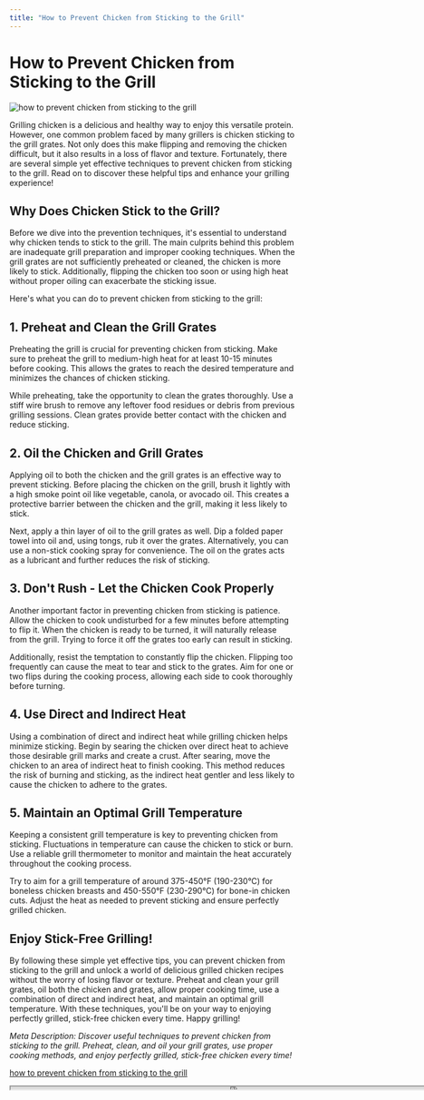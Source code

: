 ```yaml
---
title: "How to Prevent Chicken from Sticking to the Grill"
---
```

# How to Prevent Chicken from Sticking to the Grill


![how to prevent chicken from sticking to the grill](https://images.unsplash.com/photo-1471623817296-aa07ae5c9f47?ixid=M3w0ODkxMTF8MHwxfHNlYXJjaHwxfHxob3clMjB0byUyMHByZXZlbnQlMjBjaGlja2VuJTIwZnJvbSUyMHN0aWNraW5nJTIwdG8lMjB0aGUlMjBncmlsbHxlbnwwfHx8fDE2OTI4NDM2MDB8MA&ixlib=rb-4.0.3&w=512&fit=max)

Grilling chicken is a delicious and healthy way to enjoy this versatile protein. However, one common problem faced by many grillers is chicken sticking to the grill grates. Not only does this make flipping and removing the chicken difficult, but it also results in a loss of flavor and texture. Fortunately, there are several simple yet effective techniques to prevent chicken from sticking to the grill. Read on to discover these helpful tips and enhance your grilling experience!

## Why Does Chicken Stick to the Grill?

Before we dive into the prevention techniques, it's essential to understand why chicken tends to stick to the grill. The main culprits behind this problem are inadequate grill preparation and improper cooking techniques. When the grill grates are not sufficiently preheated or cleaned, the chicken is more likely to stick. Additionally, flipping the chicken too soon or using high heat without proper oiling can exacerbate the sticking issue.

Here's what you can do to prevent chicken from sticking to the grill:

## 1. Preheat and Clean the Grill Grates

Preheating the grill is crucial for preventing chicken from sticking. Make sure to preheat the grill to medium-high heat for at least 10-15 minutes before cooking. This allows the grates to reach the desired temperature and minimizes the chances of chicken sticking.

While preheating, take the opportunity to clean the grates thoroughly. Use a stiff wire brush to remove any leftover food residues or debris from previous grilling sessions. Clean grates provide better contact with the chicken and reduce sticking.

## 2. Oil the Chicken and Grill Grates

Applying oil to both the chicken and the grill grates is an effective way to prevent sticking. Before placing the chicken on the grill, brush it lightly with a high smoke point oil like vegetable, canola, or avocado oil. This creates a protective barrier between the chicken and the grill, making it less likely to stick.

Next, apply a thin layer of oil to the grill grates as well. Dip a folded paper towel into oil and, using tongs, rub it over the grates. Alternatively, you can use a non-stick cooking spray for convenience. The oil on the grates acts as a lubricant and further reduces the risk of sticking.

## 3. Don't Rush - Let the Chicken Cook Properly

Another important factor in preventing chicken from sticking is patience. Allow the chicken to cook undisturbed for a few minutes before attempting to flip it. When the chicken is ready to be turned, it will naturally release from the grill. Trying to force it off the grates too early can result in sticking.

Additionally, resist the temptation to constantly flip the chicken. Flipping too frequently can cause the meat to tear and stick to the grates. Aim for one or two flips during the cooking process, allowing each side to cook thoroughly before turning.

## 4. Use Direct and Indirect Heat

Using a combination of direct and indirect heat while grilling chicken helps minimize sticking. Begin by searing the chicken over direct heat to achieve those desirable grill marks and create a crust. After searing, move the chicken to an area of indirect heat to finish cooking. This method reduces the risk of burning and sticking, as the indirect heat gentler and less likely to cause the chicken to adhere to the grates.

## 5. Maintain an Optimal Grill Temperature

Keeping a consistent grill temperature is key to preventing chicken from sticking. Fluctuations in temperature can cause the chicken to stick or burn. Use a reliable grill thermometer to monitor and maintain the heat accurately throughout the cooking process.

Try to aim for a grill temperature of around 375-450°F (190-230°C) for boneless chicken breasts and 450-550°F (230-290°C) for bone-in chicken cuts. Adjust the heat as needed to prevent sticking and ensure perfectly grilled chicken.

## Enjoy Stick-Free Grilling!

By following these simple yet effective tips, you can prevent chicken from sticking to the grill and unlock a world of delicious grilled chicken recipes without the worry of losing flavor or texture. Preheat and clean your grill grates, oil both the chicken and grates, allow proper cooking time, use a combination of direct and indirect heat, and maintain an optimal grill temperature. With these techniques, you'll be on your way to enjoying perfectly grilled, stick-free chicken every time. Happy grilling!

*Meta Description: Discover useful techniques to prevent chicken from sticking to the grill. Preheat, clean, and oil your grill grates, use proper cooking methods, and enjoy perfectly grilled, stick-free chicken every time!*

[how to prevent chicken from sticking to the grill](https://foxheightspubandgrill.com/post/how-to-prevent-chicken-from-sticking-to-the-grill)

<iframe src='https://foxheightspubandgrill.com/post/how-to-prevent-chicken-from-sticking-to-the-grill' width='800' height='5'></iframe>